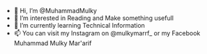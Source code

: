 - 👋 Hi, I’m @MuhammadMulky
- 👀 I’m interested in Reading and Make something usefull
- 🌱 I’m currently learning Technical Information
- 📫 You can visit my Instagram on @mulkymarrf_ or my Facebook Muhammad Mulky Mar'arif

<!---
MuhammadMulky/MuhammadMulky is a ✨ special ✨ repository because its `README.md` (this file) appears on your GitHub profile.
You can click the Preview link to take a look at your changes.
--->
